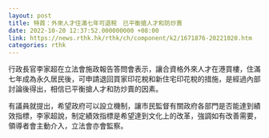 ```yaml
---
layout: post
title: 特首：外來人才住滿七年可退稅　已平衡搶人才和防炒賣
date: 2022-10-20 12:37:52.000000000 +08:00
link: https://news.rthk.hk/rthk/ch/component/k2/1671876-20221020.htm
categories: rthk
---
```


行政長官李家超在立法會施政報告答問會表示，讓合資格外來人才在港買樓，住滿七年成為永久居民後，可申請退回買家印花稅和新住宅印花稅的措施，是經過內部討論後得出，相信已平衡搶人才和防炒賣的因素。

有議員就提出，希望政府可以設立機制，讓市民監督有關政府各部門是否能達到績效指標，李家超說，制定績效指標是希望達到文化上的改革，強調如有改善需要，領導者會主動介入，立法會亦會監察。
